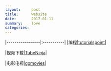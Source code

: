 ```yaml
---
layout:     post
title:      website
date:       2017-01-11
summary:    love
categories: 
---
```

|-----------------|:-----------|
|编程|[tutorialspoint](https://www.tutorialspoint.com/)|

|视频下载|[TubeNinja](https://www.tubeninja.net/)|

|电影电视|[gomovies](https://gomovies.to/)|

